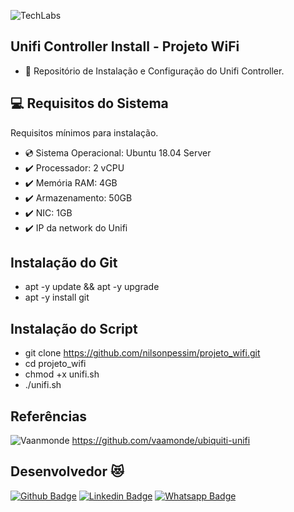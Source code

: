 ![TechLabs](https://techlabs.net.br/wp-content/uploads/2021/09/logo_blog.png)

## Unifi Controller Install - Projeto WiFi
* :star_struck: Repositório de Instalação e Configuração do Unifi Controller.
 
## :computer: Requisitos do Sistema
Requisitos mínimos para instalação.
 
* :cd: Sistema Operacional: Ubuntu 18.04 Server
* :heavy_check_mark: Processador: 2 vCPU
* :heavy_check_mark: Memória RAM: 4GB
* :heavy_check_mark: Armazenamento: 50GB
* :heavy_check_mark: NIC: 1GB
* :heavy_check_mark: IP da network do Unifi

## Instalação do Git
*   apt -y update && apt -y upgrade
*   apt -y install git

## Instalação do Script
*   git clone https://github.com/nilsonpessim/projeto_wifi.git
*   cd projeto_wifi
*   chmod +x unifi.sh
*   ./unifi.sh

## Referências
![Vaanmonde](https://avatars.githubusercontent.com/u/21218780?s=48)
https://github.com/vaamonde/ubiquiti-unifi


## Desenvolvedor :heart_eyes_cat:
[![Github Badge](https://img.shields.io/badge/-Github-000?style=flat-square&logo=Github&logoColor=white&link=https://github.com/nilsonpessim)](https://github.com/nilsonpessim)
[![Linkedin Badge](https://img.shields.io/badge/-LinkedIn-blue?style=flat-square&logo=Linkedin&logoColor=white&link=https://br.linkedin.com/in/nilsonpessim)](https://br.linkedin.com/in/nilsonpessim)
[![Whatsapp Badge](https://img.shields.io/badge/-Whatsapp-4CA143?style=flat-square&labelColor=4CA143&logo=whatsapp&logoColor=white&link=https://api.whatsapp.com/send?phone=5537999351046)](https://api.whatsapp.com/send?phone=5537999351046)
